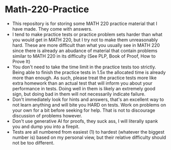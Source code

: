 # Math-220-Practice
- This repository is for storing some MATH 220 practice material that I have made. They come with answers.
- I tend to make practice tests or practice problem sets harder than what you would get in MATH 220, but I try not to make them unreasonably hard. These are more difficult than what you usually see in MATH 220 since there is already an abudance of material that contain problems similar to MATH 220 in its difficulty (See PLP, Book of Proof, How to Prove It)
- You don't need to take the time limit in the practice tests too strictly. Being able to finish the practice tests in 1.5x the allocated time is already more than enough. As such, please treat the practice tests more like extra homework than an actual test that will inform you about your performance in tests. Doing well in them is likely an extremely good sign, but doing bad in them will not necessarily indicate failure.
- Don't immediately look for hints and answers, that's an excellent way to not learn anything and will bite you HARD on tests. Work on problems on your own for a bit before seeking for help. That is not to discourage discussion of problems however.
- Don't use generative AI for proofs, they suck ass, I will literally spank you and dump you into a firepit.
- Tests are all numbered from easiest (1) to hardest (whatever the biggest number is) based on my personal view, but their relative difficulty should not be too different.
